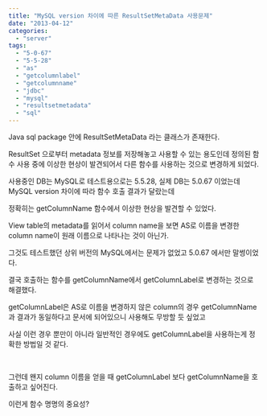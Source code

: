```yaml
---
title: "MySQL version 차이에 따른 ResultSetMetaData 사용문제"
date: "2013-04-12"
categories: 
  - "server"
tags: 
  - "5-0-67"
  - "5-5-28"
  - "as"
  - "getcolumnlabel"
  - "getcolumnname"
  - "jdbc"
  - "mysql"
  - "resultsetmetadata"
  - "sql"
---
```


Java sql package 안에 ResultSetMetaData 라는 클래스가 존재한다.

ResultSet 으로부터 metadata 정보를 저장해놓고 사용할 수 있는 용도인데 정의된 함수 사용 중에 이상한 현상이 발견되어서 다른 함수를 사용하는 것으로 변경하게 되었다.

사용중인 DB는 MySQL로 테스트용으로는 5.5.28, 실제 DB는 5.0.67 이었는데 MySQL version 차이에 따라 함수 호출 결과가 달랐는데

정확히는 getColumnName 함수에서 이상한 현상을 발견할 수 있었다.

View table의 metadata를 읽어서 column name을 보면 AS로 이름을 변경한 column name이 원래 이름으로 나타나는 것이 아닌가.

그것도 테스트했던 상위 버전의 MySQL에서는 문제가 없었고 5.0.67 에서만 말썽이었다.

결국 호출하는 함수를 getColumnName에서 getColumnLabel로 변경하는 것으로 해결했다.

getColumnLabel은 AS로 이름을 변경하지 않은 column의 경우 getColumnName과 결과가 동일하다고 문서에 되어있으니 사용해도 무방할 듯 싶었고

사실 이런 경우 뿐만이 아니라 일반적인 경우에도 getColumnLabel을 사용하는게 정확한 방법일 것 같다.

 

그런데 왠지 column 이름을 얻을 때 getColumnLabel 보다 getColumnName을 호출하고 싶어진다.

이런게 함수 명명의 중요성?
